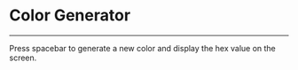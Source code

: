 # Color Generator
---

Press spacebar to generate a new color and display the hex value on the screen.


